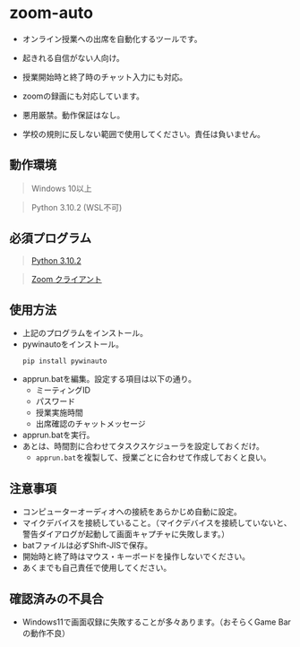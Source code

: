 # zoom-auto

- オンライン授業への出席を自動化するツールです。

- 起きれる自信がない人向け。

- 授業開始時と終了時のチャット入力にも対応。

- zoomの録画にも対応しています。

- 悪用厳禁。動作保証はなし。

- 学校の規則に反しない範囲で使用してください。責任は負いません。

## 動作環境

> Windows 10以上

> Python 3.10.2 (WSL不可)

## 必須プログラム

> [Python 3.10.2](https://www.python.org/ftp/python/3.10.2/python-3.10.2-amd64.exe)

> [Zoom クライアント](https://zoom.us/client/5.9.3.3169/ZoomInstaller.exe?archType=x64)

## 使用方法

- 上記のプログラムをインストール。
- pywinautoをインストール。
  ```
  pip install pywinauto
  ```
- apprun.batを編集。設定する項目は以下の通り。
  - ミーティングID
  - パスワード
  - 授業実施時間
  - 出席確認のチャットメッセージ
- apprun.batを実行。
- あとは、時間割に合わせてタスクスケジューラを設定しておくだけ。
  - ```apprun.bat```を複製して、授業ごとに合わせて作成しておくと良い。

## 注意事項
- コンピューターオーディオへの接続をあらかじめ自動に設定。
- マイクデバイスを接続していること。（マイクデバイスを接続していないと、警告ダイアログが起動して画面キャプチャに失敗します。）
- batファイルは必ずShift-JISで保存。
- 開始時と終了時はマウス・キーボードを操作しないでください。
- あくまでも自己責任で使用してください。

## 確認済みの不具合
- Windows11で画面収録に失敗することが多々あります。（おそらくGame Barの動作不良）
